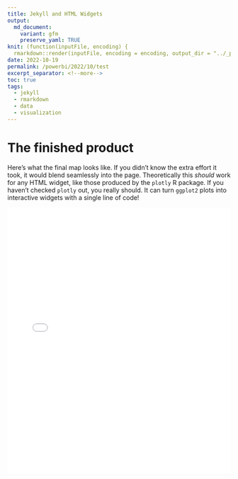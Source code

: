 ```yaml
---
title: Jekyll and HTML Widgets
output:
  md_document:
    variant: gfm
    preserve_yaml: TRUE
knit: (function(inputFile, encoding) {
  rmarkdown::render(inputFile, encoding = encoding, output_dir = "../_powerbi") })
date: 2022-10-19
permalink: /powerbi/2022/10/test
excerpt_separator: <!--more-->
toc: true
tags:
  - jekyll
  - rmarkdown
  - data
  - visualization
---
```


# The finished product

Here’s what the final map looks like. If you didn’t know the extra
effort it took, it would blend seamlessly into the page. Theoretically
this *should* work for any HTML widget, like those produced by the
`plotly` R package. If you haven’t checked `plotly` out, you really
should. It can turn `ggplot2` plots into interactive widgets with a
single line of code\!

<iframe src="/files/html/posts/predoc_map.html" height="600px" width="100%" style="border:none;">

</iframe>

